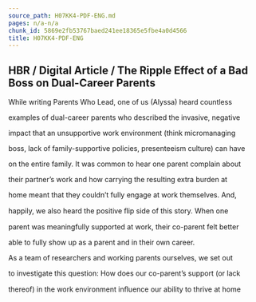 ```yaml
---
source_path: H07KK4-PDF-ENG.md
pages: n/a-n/a
chunk_id: 5869e2fb53767baed241ee18365e5fbe4a0d4566
title: H07KK4-PDF-ENG
---
```

## HBR / Digital Article / The Ripple Effect of a Bad Boss on Dual-Career Parents

While writing Parents Who Lead, one of us (Alyssa) heard countless

examples of dual-career parents who described the invasive, negative

impact that an unsupportive work environment (think micromanaging

boss, lack of family-supportive policies, presenteeism culture) can have

on the entire family. It was common to hear one parent complain about

their partner’s work and how carrying the resulting extra burden at

home meant that they couldn’t fully engage at work themselves. And,

happily, we also heard the positive ﬂip side of this story. When one

parent was meaningfully supported at work, their co-parent felt better

able to fully show up as a parent and in their own career.

As a team of researchers and working parents ourselves, we set out

to investigate this question: How does our co-parent’s support (or lack

thereof) in the work environment inﬂuence our ability to thrive at home
